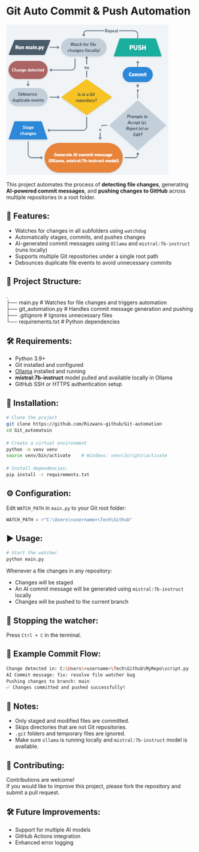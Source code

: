 # Git Auto Commit & Push Automation
<img height="400" alt="Automation-flow-chart" src="Automation-flow-chart.png">

This project automates the process of **detecting file changes**, generating **AI-powered commit messages**, and **pushing changes to GitHub** across multiple repositories in a root folder.

## 🚀 Features:
- Watches for changes in all subfolders using `watchdog`
- Automatically stages, commits, and pushes changes
- AI-generated commit messages using `Ollama` and `mistral:7b-instruct` (runs locally)
- Supports multiple Git repositories under a single root path
- Debounces duplicate file events to avoid unnecessary commits

## 📂 Project Structure:
.<br>
├── main.py             # Watches for file changes and triggers automation<br>
├── git_automation.py   # Handles commit message generation and pushing<br>
├── .gitignore          # Ignores unnecessary files<br>
└── requirements.txt    # Python dependencies

## 🛠 Requirements:
- Python 3.9+
- Git installed and configured
- [Ollama](https://ollama.ai) installed and running
- **mistral:7b-instruct** model pulled and available locally in Ollama
- GitHub SSH or HTTPS authentication setup

## 🔧 Installation:
```bash
# Clone the project
git clone https://github.com/Rizwans-github/Git-automation
cd Git_automatoin

# Create a virtual environment
python -m venv venv
source venv/bin/activate    # Windows: venv\Scripts\activate

# Install dependencies:
pip install -r requirements.txt
```

## ⚙️ Configuration:
Edit `WATCH_PATH` in `main.py` to your Git root folder:
```python
WATCH_PATH = r"C:\Users\<username>\Tech\Github"
```

## ▶️ Usage:
```bash
# Start the watcher
python main.py
```

Whenever a file changes in any repository:
- Changes will be staged
- An AI commit message will be generated using `mistral:7b-instruct` locally
- Changes will be pushed to the current branch

## 🛑 Stopping the watcher:
Press `Ctrl + C` in the terminal.

## 📝 Example Commit Flow:
```bash
Change detected in: C:\Users\<username>\Tech\Github\MyRepo\script.py
AI Commit message: fix: resolve file watcher bug
Pushing changes to branch: main
✅ Changes committed and pushed successfully!
```

## 📌 Notes:
- Only staged and modified files are committed.
- Skips directories that are not Git repositories.
- `.git` folders and temporary files are ignored.
- Make sure `ollama` is running locally and `mistral:7b-instruct` model is available.

## 🤝 Contributing:
Contributions are welcome!  
If you would like to improve this project, please fork the repository and submit a pull request.

## 🛠 Future Improvements:
- Support for multiple AI models
- GitHub Actions integration
- Enhanced error logging
